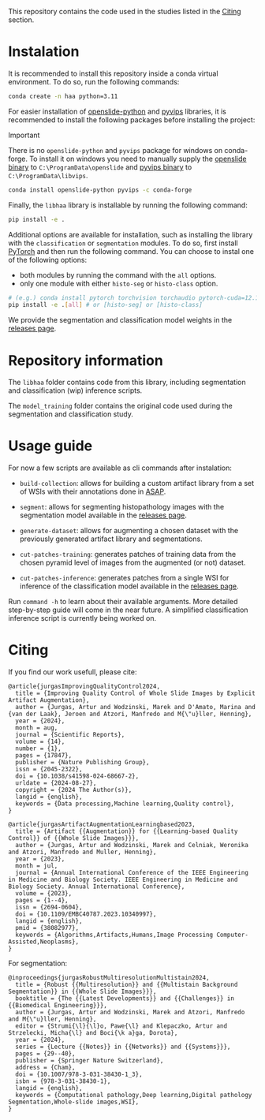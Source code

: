 This repository contains the code used in the studies listed in the [Citing](#citing) section.

# Instalation
It is recommended to install this repository inside a conda virtual environment. To do so, run the following commands:

```bash
conda create -n haa python=3.11
```

For easier installation of [openslide-python](https://openslide.org/api/python/) and [pyvips](https://libvips.github.io/pyvips/intro.html) libraries, it is recommended to install the following packages before installing the project:

> [!IMPORTANT]  
> There is no `openslide-python` and `pyvips` package for windows on conda-forge. To install it on windows you need to manually supply the [openslide binary](https://github.com/openslide/openslide-bin/releases/tag/v4.0.0.6) to `C:\ProgramData\openslide` and [pyvips binary](https://www.libvips.org/install.html) to `C:\ProgramData\libvips`.

```bash
conda install openslide-python pyvips -c conda-forge
```


Finally, the `libhaa` library is installable by running the following command:

```bash
pip install -e .
```

Additional options are available for installation, such as installing the library with the `classification` or `segmentation` modules. To do so, first install [PyTorch](https://pytorch.org/get-started/locally/) and then run the following command. You can choose to instal one of the following options:

- both modules by running the command with the `all` options.
- only one module with either `histo-seg` or `histo-class` option.

```bash
# (e.g.) conda install pytorch torchvision torchaudio pytorch-cuda=12.1 -c pytorch -c nvidia
pip install -e .[all] # or [histo-seg] or [histo-class]
```

We provide the segmentation and classification model weights in the [releases page](https://github.com/Jarartur/HistopathologyAugmentationResearch/releases).

# Repository information

The `libhaa` folder contains code from this library, including segmentation and classification (wip) inference scripts.

The `model_training` folder contains the original code used during the segmentation and classification study.

# Usage guide

For now a few scripts are available as cli commands after instalation:

- `build-collection`:
allows for building a custom artifact library from a set of WSIs with their annotations done in [ASAP](https://computationalpathologygroup.github.io/ASAP/).

- `segment`:
allows for segmenting histopathology images with the segmentation model available in the [releases page](https://github.com/Jarartur/HistopathologyAugmentationResearch/releases/tag/segmentation).

- `generate-dataset`:
allows for augmenting a chosen dataset with the previously generated artifact library and segmentations.

- `cut-patches-training`:
generates patches of training data from the chosen pyramid level of images from the augmented (or not) dataset.

- `cut-patches-inference`:
generates patches from a single WSI for inference of the classification model available in the [releases page](https://github.com/Jarartur/HistopathologyAugmentationResearch/releases/tag/classification).

Run `command -h` to learn about their available arguments. More detailed step-by-step guide will come in the near future. A simplified classification inference script is currently being worked on.

# Citing

If you find our work usefull, please cite:

```
@article{jurgasImprovingQualityControl2024,
  title = {Improving Quality Control of Whole Slide Images by Explicit Artifact Augmentation},
  author = {Jurgas, Artur and Wodzinski, Marek and D'Amato, Marina and {van der Laak}, Jeroen and Atzori, Manfredo and M{\"u}ller, Henning},
  year = {2024},
  month = aug,
  journal = {Scientific Reports},
  volume = {14},
  number = {1},
  pages = {17847},
  publisher = {Nature Publishing Group},
  issn = {2045-2322},
  doi = {10.1038/s41598-024-68667-2},
  urldate = {2024-08-27},
  copyright = {2024 The Author(s)},
  langid = {english},
  keywords = {Data processing,Machine learning,Quality control},
}

@article{jurgasArtifactAugmentationLearningbased2023,
  title = {Artifact {{Augmentation}} for {{Learning-based Quality Control}} of {{Whole Slide Images}}},
  author = {Jurgas, Artur and Wodzinski, Marek and Celniak, Weronika and Atzori, Manfredo and Muller, Henning},
  year = {2023},
  month = jul,
  journal = {Annual International Conference of the IEEE Engineering in Medicine and Biology Society. IEEE Engineering in Medicine and Biology Society. Annual International Conference},
  volume = {2023},
  pages = {1--4},
  issn = {2694-0604},
  doi = {10.1109/EMBC40787.2023.10340997},
  langid = {english},
  pmid = {38082977},
  keywords = {Algorithms,Artifacts,Humans,Image Processing Computer-Assisted,Neoplasms},
}
```

For segmentation:
```
@inproceedings{jurgasRobustMultiresolutionMultistain2024,
  title = {Robust {{Multiresolution}} and {{Multistain Background Segmentation}} in {{Whole Slide Images}}},
  booktitle = {The {{Latest Developments}} and {{Challenges}} in {{Biomedical Engineering}}},
  author = {Jurgas, Artur and Wodzinski, Marek and Atzori, Manfredo and M{\"u}ller, Henning},
  editor = {Strumi{\l}{\l}o, Pawe{\l} and Klepaczko, Artur and Strzelecki, Micha{\l} and Boci{\k a}ga, Dorota},
  year = {2024},
  series = {Lecture {{Notes}} in {{Networks}} and {{Systems}}},
  pages = {29--40},
  publisher = {Springer Nature Switzerland},
  address = {Cham},
  doi = {10.1007/978-3-031-38430-1_3},
  isbn = {978-3-031-38430-1},
  langid = {english},
  keywords = {Computational pathology,Deep learning,Digital pathology Segmentation,Whole-slide images,WSI},
}
```
